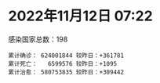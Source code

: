 
# 2022年11月12日 07:22
感染国家总数：198
```
累计确诊： 624001844 较昨日：+361781
累计死亡：   6599576 较昨日：+1095
累计治愈： 580753835 较昨日：+309442
```
<div id="main" style="width:100%;height:800px;margin-bottom:10px;"></div>
<div id="second" style="width:100%;height:1000px;margin-bottom:10px;"></div>
<div id="third" style="width:100%;height:1000px;margin-bottom:10px;"></div>
<div id="last" style="width:100%;height:3000px;"></div>

<script>
import * as echarts from "echarts";
export default {
  mounted () {
    this.chart = echarts.init(document.getElementById("main"), "dark")
    this.secondChart = echarts.init(document.getElementById("second"), "dark")
    this.thirdChart = echarts.init(document.getElementById("third"), "dark")
    this.lastChart = echarts.init(document.getElementById("last"), "dark")
    var option = {
      tooltip: { trigger: "axis", axisPointer: { type: "shadow" } },
      legend: {},
      grid: { left: "3%", right: "4%", bottom: "3%", containLabel: true },
      xAxis: { type: "value" },
      yAxis: {
        type: "category", data: ["意大利","英国","韩国","巴西","德国","法国","印度","美国",]
      },
      series: [
        { name: "新增确诊", type: "bar", stack: "total", label: { show: true }, emphasis: { focus: "series" }, data: [181181,0,0,0,0,26353,451,14266,] }, 
        { name: "累计确诊", type: "bar", stack: "total", label: { show: true }, emphasis: { focus: "series" }, data: [23823192,24179611,26091539,34928504,36005025,37094441,44665261,99874174,] }, 
        { name: "新增死亡", type: "bar", stack: "total", label: { show: true }, emphasis: { focus: "series" }, data: [549,0,0,0,0,33,0,75,] }, 
        { name: "累计死亡", type: "bar", stack: "total", label: { show: true }, emphasis: { focus: "series" }, data: [179985,211415,29571,688659,155403,157704,530520,1099931,] }, 
        { name: "累计治愈", type: "bar", stack: "total", label: { show: true }, emphasis: { focus: "series" }, data: [23224653,24692,25282105,34105670,34893300,36410680,44121538,97376752,] },]
    }
    this.chart.setOption(option);
    var secondOption = {
      tooltip: { trigger: "axis", axisPointer: { type: "shadow" } },
      legend: {},
      grid: { left: "3%", right: "4%", bottom: "3%", containLabel: true },
      xAxis: { type: "value" },
      yAxis: {
        type: "category", data: ["墨西哥","伊朗","荷兰","阿根廷","澳大利亚","越南","西班牙","土耳其","俄罗斯","日本",]
      },
      series: [
        { name: "新增确诊", type: "bar", stack: "total", label: { show: true }, emphasis: { focus: "series" }, data: [1064,50,3649,0,2125,630,21896,0,5554,74093,] }, 
        { name: "累计确诊", type: "bar", stack: "total", label: { show: true }, emphasis: { focus: "series" }, data: [7116424,7558812,8525378,9720232,10476221,11508170,13551539,16976729,21489074,23030330,] }, 
        { name: "新增死亡", type: "bar", stack: "total", label: { show: true }, emphasis: { focus: "series" }, data: [12,2,11,0,1,0,118,0,67,81,] }, 
        { name: "累计死亡", type: "bar", stack: "total", label: { show: true }, emphasis: { focus: "series" }, data: [330430,144609,22856,130003,15859,43166,115357,101327,390902,47417,] }, 
        { name: "累计治愈", type: "bar", stack: "total", label: { show: true }, emphasis: { focus: "series" }, data: [6388288,7333743,8445834,9585461,10364130,10605669,13335434,16818435,20890728,20544753,] },]
    }
    this.secondChart.setOption(secondOption);
    var thirdOption = {
      tooltip: { trigger: "axis", axisPointer: { type: "shadow" } },
      legend: {},
      grid: { left: "3%", right: "4%", bottom: "3%", containLabel: true },
      xAxis: { type: "value" },
      yAxis: {
        type: "category", data: ["泰国","智利","马来西亚","希腊","乌克兰","奥地利","葡萄牙","哥伦比亚","波兰","印度尼西亚",]
      },
      series: [
        { name: "新增确诊", type: "bar", stack: "total", label: { show: true }, emphasis: { focus: "series" }, data: [0,7235,3245,0,0,3279,0,0,476,6247,] }, 
        { name: "累计确诊", type: "bar", stack: "total", label: { show: true }, emphasis: { focus: "series" }, data: [4695207,4826234,4943701,5250288,5312632,5484553,5528365,6311359,6346155,6550448,] }, 
        { name: "新增死亡", type: "bar", stack: "total", label: { show: true }, emphasis: { focus: "series" }, data: [0,30,4,0,0,13,0,0,5,46,] }, 
        { name: "累计死亡", type: "bar", stack: "total", label: { show: true }, emphasis: { focus: "series" }, data: [32995,61953,36526,33888,110186,21082,25319,141862,118210,159035,] }, 
        { name: "累计治愈", type: "bar", stack: "total", label: { show: true }, emphasis: { focus: "series" }, data: [4649509,4744690,4874177,5147332,5173990,5420853,5480648,6138831,5335940,6343520,] },]
    }
    this.thirdChart.setOption(thirdOption);
    var lastOption = {
      tooltip: { trigger: "axis", axisPointer: { type: "shadow" } },
      legend: {},
      grid: { left: "3%", right: "4%", bottom: "3%", containLabel: true },
      xAxis: { type: "value" },
      yAxis: {
        type: "category", data: ["朝鲜","西撒哈拉","蒙特塞拉特岛","梵蒂冈","红宝石公主号","钻石公主号","圣文森特岛","列支敦士登公国","安圭拉","圣多美和普林西比","特克斯和凯科斯群岛","圣基茨和尼维斯","乍得","塞拉利昂","利比里亚","几内亚比绍","科摩罗","安提瓜和巴布达","尼日尔","厄立特里亚","也门","冈比亚","摩纳哥","中非共和国","吉布提","多米尼克","萨摩亚","赤道几内亚","塔吉克斯坦","南苏丹","尼加拉瓜","格林纳达","直布罗陀","布基纳法索","圣马力诺","东帝汶","刚果（布）","索马里","贝宁","圣卢西亚","马里","海地","莱索托","巴哈马","几内亚","多哥","坦桑尼亚","毛里求斯","阿鲁巴","巴布亚新几内亚","安道尔","加蓬","塞舌尔","布隆迪","叙利亚","不丹","佛得角","毛里塔尼亚","苏丹","马达加斯加","斐济","伯利兹","圭亚那","斯威士兰","新喀里多尼亚","法属波利尼西亚","苏里南","科特迪瓦","马拉维","塞内加尔","刚果（金）","法属圭亚那","巴巴多斯","安哥拉","马耳他","喀麦隆","卢旺达","柬埔寨","波多黎各","牙买加","乌干达","纳米比亚","加纳","特立尼达和多巴哥","马尔代夫","萨尔瓦多","阿富汗","吉尔吉斯斯坦","冰岛","老挝","马提尼克岛","莫桑比克","文莱","乌兹别克斯坦","津巴布韦","尼日利亚","阿尔及利亚","黑山","卢森堡","博茨瓦纳","阿尔巴尼亚","赞比亚","肯尼亚","北马其顿","阿曼","波黑","亚美尼亚","洪都拉斯","卡塔尔","埃塞俄比亚","利比亚","埃及","委内瑞拉","摩尔多瓦","塞浦路斯","爱沙尼亚","巴勒斯坦","缅甸","多米尼加","科威特","斯里兰卡","巴林","巴拉圭","阿塞拜疆","沙特阿拉伯","拉脱维亚","蒙古国","乌拉圭","巴拿马","白俄罗斯","尼泊尔","厄瓜多尔","阿联酋","玻利维亚","古巴","哥斯达黎加","危地马拉","突尼斯","黎巴嫩","斯洛文尼亚","克罗地亚","摩洛哥","立陶宛","保加利亚","芬兰","哈萨克斯坦","挪威","巴基斯坦","爱尔兰","约旦","格鲁吉亚","斯洛伐克","新西兰","孟加拉国","新加坡","匈牙利","塞尔维亚","伊拉克","瑞典","丹麦","罗马尼亚","菲律宾","南非","捷克","秘鲁","瑞士","加拿大","比利时","以色列",]
      },
      series: [
        { name: "新增确诊", type: "bar", stack: "total", label: { show: true }, emphasis: { focus: "series" }, data: [0,0,0,0,0,0,0,0,0,0,0,0,0,0,0,0,0,0,0,0,0,0,14,0,0,0,0,0,0,0,0,0,0,0,0,0,0,0,0,0,1,0,0,0,0,1,0,0,0,0,0,0,0,0,0,0,0,3,0,0,0,0,0,0,0,0,0,0,0,0,0,0,0,0,16,0,0,0,0,0,0,0,0,0,0,0,105,0,0,0,0,0,0,0,0,0,7,28,0,0,22,0,95,0,0,23,0,0,307,47,0,0,0,0,0,0,0,65,0,0,15,0,0,44,104,388,0,0,0,0,9,0,220,0,0,0,0,0,50,564,197,108,252,0,0,0,0,0,0,0,0,146,0,48,2339,0,607,0,0,291,361,1171,609,556,0,0,0,0,1174,] }, 
        { name: "累计确诊", type: "bar", stack: "total", label: { show: true }, emphasis: { focus: "series" }, data: [1,10,11,29,620,712,2298,3026,3904,6275,6431,6548,7631,7758,7998,8848,8879,9106,9931,10189,11945,12580,15071,15289,15690,15760,15946,17182,17786,18325,18491,19604,20121,21631,21739,23312,24837,27254,27912,29550,32745,33828,34490,37386,38122,39317,40152,40718,43379,45691,46664,48945,49380,50574,57377,62430,62646,63410,63561,66788,68287,68972,71461,73618,74441,76797,81228,87847,88073,88826,93467,94421,103014,103131,115563,123993,132611,137996,151732,151931,169473,169946,170894,184949,185454,201785,204392,206464,206803,216335,223728,230475,241044,244878,257893,266192,270924,283268,297757,326344,333125,333685,340209,344342,398775,400185,445397,457196,473234,494166,507060,515645,546229,594163,602662,607780,620816,632587,647205,662359,671384,692885,717980,823636,824377,956780,986599,991219,991251,994037,1000784,1009388,1040604,1109763,1111311,1138416,1144358,1146702,1219465,1241455,1249699,1266458,1271238,1282751,1372651,1395221,1466313,1574549,1675725,1746997,1785138,1854168,1872459,2036109,2136658,2153564,2412298,2461857,2618688,3141109,3291348,4014039,4032718,4164606,4167290,4256095,4357478,4622723,4694845,] }, 
        { name: "新增死亡", type: "bar", stack: "total", label: { show: true }, emphasis: { focus: "series" }, data: [0,0,0,0,0,0,0,0,0,0,0,0,0,0,0,0,0,0,0,0,0,0,0,0,0,0,0,0,0,0,0,0,0,0,0,0,0,0,0,0,0,0,0,0,0,0,0,0,0,0,0,0,0,0,0,0,0,0,0,0,0,0,0,0,0,0,0,0,0,0,0,0,0,0,0,0,0,0,0,0,0,0,0,0,0,0,0,0,0,0,0,0,0,0,0,0,0,0,0,0,0,0,0,0,0,0,0,0,0,0,0,0,0,0,0,0,0,0,0,0,1,0,0,2,3,3,0,0,0,0,0,0,0,0,0,0,0,0,1,1,3,0,2,0,0,0,0,0,0,0,0,7,0,0,0,0,2,0,0,4,7,7,0,5,0,0,0,0,0,] }, 
        { name: "累计死亡", type: "bar", stack: "total", label: { show: true }, emphasis: { focus: "series" }, data: [1,1,1,0,10,13,12,59,12,77,36,46,194,126,294,176,161,146,312,103,2159,372,63,113,189,74,29,183,125,138,225,237,108,387,119,138,386,1361,163,404,742,860,706,833,458,290,845,1031,233,668,155,306,171,38,3163,21,410,997,4980,1411,878,687,1281,1422,314,649,1392,829,2685,1968,1447,411,560,1917,808,1965,1467,3056,2609,3320,3630,4080,1460,4257,309,4230,7829,2991,219,758,1047,2224,225,1637,5606,3155,6881,2788,1133,2790,3593,4017,5678,9564,4260,16184,8709,11039,684,7572,6437,24613,5823,11900,1200,2757,5404,19486,4384,2569,16784,1531,19606,9959,9429,6076,2179,7526,8509,7118,12019,35935,2348,22243,8530,9009,19915,29263,10718,6909,17215,16283,9407,37940,6913,13693,4286,30629,8061,14122,16912,20663,3144,29426,1693,48111,17303,25361,20825,7434,67231,64329,102363,41703,217146,14275,46710,32976,11788,] }, 
        { name: "累计治愈", type: "bar", stack: "total", label: { show: true }, emphasis: { focus: "series" }, data: [0,9,2,29,0,699,2233,2948,3879,6193,6364,6482,4874,4393,7696,8642,8587,8954,8890,10086,9124,12174,14952,14615,15427,15673,1605,16871,17264,18115,4225,19348,16579,21143,21520,23102,24006,13182,27730,29095,31916,32729,25980,36270,37174,39012,183,39006,42438,43982,46407,48392,48626,50397,54206,61564,62061,62374,57765,65297,66335,68275,70153,72125,74000,33500,49626,87002,84987,86817,83561,11254,102024,101155,114088,118616,131112,134940,129614,99392,100431,165826,169218,180461,163687,179410,181326,196406,75685,7660,0,228176,222140,241486,251904,259532,182470,280171,288991,322955,327962,329652,333575,334335,384669,377996,434441,132498,470863,472170,500580,442182,539865,504142,592342,524990,614962,606858,642571,659512,654530,689293,698317,813504,811190,945111,982435,982984,981602,985592,988219,971618,1019663,1073611,1102705,860711,1123151,983630,1087587,1225125,1230397,1249509,1255714,1235817,1324839,1380356,1459950,1538689,1660816,1731007,1637293,1831567,1849572,1983424,2056534,2082525,2380384,2435999,2583442,3128317,3218169,3933184,3912506,4118381,3938157,4133263,4243363,4549922,4673641,] },]
    }
    this.lastChart.setOption(lastOption);

    window.onresize = () => {
      this.chart.resize()
      this.secondChart.resize()
      this.thirdChart.resize()
      this.lastChart.resize()
    }
  }
};
</script>

|国家|新增确诊|累计确诊|新增死亡|累计死亡|累计治愈|
|:--:|---:|---:|---:|---:|---:|
|美国|14266|99874174|75|1099931|97376752|
|印度|451|44665261|0|530520|44121538|
|法国|26353|37094441|33|157704|36410680|
|德国|0|36005025|0|155403|34893300|
|巴西|0|34928504|0|688659|34105670|
|韩国|0|26091539|0|29571|25282105|
|英国|0|24179611|0|211415|24692|
|意大利|181181|23823192|549|179985|23224653|
|日本|74093|23030330|81|47417|20544753|
|俄罗斯|5554|21489074|67|390902|20890728|
|土耳其|0|16976729|0|101327|16818435|
|西班牙|21896|13551539|118|115357|13335434|
|越南|630|11508170|0|43166|10605669|
|澳大利亚|2125|10476221|1|15859|10364130|
|阿根廷|0|9720232|0|130003|9585461|
|荷兰|3649|8525378|11|22856|8445834|
|伊朗|50|7558812|2|144609|7333743|
|墨西哥|1064|7116424|12|330430|6388288|
|印度尼西亚|6247|6550448|46|159035|6343520|
|波兰|476|6346155|5|118210|5335940|
|哥伦比亚|0|6311359|0|141862|6138831|
|葡萄牙|0|5528365|0|25319|5480648|
|奥地利|3279|5484553|13|21082|5420853|
|乌克兰|0|5312632|0|110186|5173990|
|希腊|0|5250288|0|33888|5147332|
|马来西亚|3245|4943701|4|36526|4874177|
|智利|7235|4826234|30|61953|4744690|
|泰国|0|4695207|0|32995|4649509|
|以色列|1174|4694845|0|11788|4673641|
|比利时|0|4622723|0|32976|4549922|
|加拿大|0|4357478|0|46710|4243363|
|瑞士|0|4256095|0|14275|4133263|
|秘鲁|0|4167290|0|217146|3938157|
|捷克|556|4164606|5|41703|4118381|
|南非|609|4032718|0|102363|3912506|
|菲律宾|1171|4014039|7|64329|3933184|
|罗马尼亚|361|3291348|7|67231|3218169|
|丹麦|291|3141109|4|7434|3128317|
|瑞典|0|2618688|0|20825|2583442|
|伊拉克|0|2461857|0|25361|2435999|
|塞尔维亚|607|2412298|2|17303|2380384|
|匈牙利|0|2153564|0|48111|2082525|
|新加坡|2339|2136658|0|1693|2056534|
|孟加拉国|48|2036109|0|29426|1983424|
|新西兰|0|1872459|0|3144|1849572|
|斯洛伐克|146|1854168|7|20663|1831567|
|格鲁吉亚|0|1785138|0|16912|1637293|
|约旦|0|1746997|0|14122|1731007|
|爱尔兰|0|1675725|0|8061|1660816|
|巴基斯坦|0|1574549|0|30629|1538689|
|挪威|0|1466313|0|4286|1459950|
|哈萨克斯坦|0|1395221|0|13693|1380356|
|芬兰|0|1372651|0|6913|1324839|
|保加利亚|0|1282751|0|37940|1235817|
|立陶宛|252|1271238|2|9407|1255714|
|摩洛哥|108|1266458|0|16283|1249509|
|克罗地亚|197|1249699|3|17215|1230397|
|斯洛文尼亚|564|1241455|1|6909|1225125|
|黎巴嫩|50|1219465|1|10718|1087587|
|突尼斯|0|1146702|0|29263|983630|
|危地马拉|0|1144358|0|19915|1123151|
|哥斯达黎加|0|1138416|0|9009|860711|
|古巴|0|1111311|0|8530|1102705|
|玻利维亚|0|1109763|0|22243|1073611|
|阿联酋|220|1040604|0|2348|1019663|
|厄瓜多尔|0|1009388|0|35935|971618|
|尼泊尔|9|1000784|0|12019|988219|
|白俄罗斯|0|994037|0|7118|985592|
|巴拿马|0|991251|0|8509|981602|
|乌拉圭|0|991219|0|7526|982984|
|蒙古国|0|986599|0|2179|982435|
|拉脱维亚|388|956780|3|6076|945111|
|沙特阿拉伯|104|824377|3|9429|811190|
|阿塞拜疆|44|823636|2|9959|813504|
|巴拉圭|0|717980|0|19606|698317|
|巴林|0|692885|0|1531|689293|
|斯里兰卡|15|671384|1|16784|654530|
|科威特|0|662359|0|2569|659512|
|多米尼加|0|647205|0|4384|642571|
|缅甸|65|632587|0|19486|606858|
|巴勒斯坦|0|620816|0|5404|614962|
|爱沙尼亚|0|607780|0|2757|524990|
|塞浦路斯|0|602662|0|1200|592342|
|摩尔多瓦|0|594163|0|11900|504142|
|委内瑞拉|0|546229|0|5823|539865|
|埃及|0|515645|0|24613|442182|
|利比亚|0|507060|0|6437|500580|
|埃塞俄比亚|47|494166|0|7572|472170|
|卡塔尔|307|473234|0|684|470863|
|洪都拉斯|0|457196|0|11039|132498|
|亚美尼亚|0|445397|0|8709|434441|
|波黑|23|400185|0|16184|377996|
|阿曼|0|398775|0|4260|384669|
|北马其顿|0|344342|0|9564|334335|
|肯尼亚|95|340209|0|5678|333575|
|赞比亚|0|333685|0|4017|329652|
|阿尔巴尼亚|22|333125|0|3593|327962|
|博茨瓦纳|0|326344|0|2790|322955|
|卢森堡|0|297757|0|1133|288991|
|黑山|28|283268|0|2788|280171|
|阿尔及利亚|7|270924|0|6881|182470|
|尼日利亚|0|266192|0|3155|259532|
|津巴布韦|0|257893|0|5606|251904|
|乌兹别克斯坦|0|244878|0|1637|241486|
|文莱|0|241044|0|225|222140|
|莫桑比克|0|230475|0|2224|228176|
|马提尼克岛|0|223728|0|1047|0|
|老挝|0|216335|0|758|7660|
|冰岛|0|206803|0|219|75685|
|吉尔吉斯斯坦|0|206464|0|2991|196406|
|阿富汗|105|204392|0|7829|181326|
|萨尔瓦多|0|201785|0|4230|179410|
|马尔代夫|0|185454|0|309|163687|
|特立尼达和多巴哥|0|184949|0|4257|180461|
|加纳|0|170894|0|1460|169218|
|纳米比亚|0|169946|0|4080|165826|
|乌干达|0|169473|0|3630|100431|
|牙买加|0|151931|0|3320|99392|
|波多黎各|0|151732|0|2609|129614|
|柬埔寨|0|137996|0|3056|134940|
|卢旺达|0|132611|0|1467|131112|
|喀麦隆|0|123993|0|1965|118616|
|马耳他|16|115563|0|808|114088|
|安哥拉|0|103131|0|1917|101155|
|巴巴多斯|0|103014|0|560|102024|
|法属圭亚那|0|94421|0|411|11254|
|刚果（金）|0|93467|0|1447|83561|
|塞内加尔|0|88826|0|1968|86817|
|马拉维|0|88073|0|2685|84987|
|科特迪瓦|0|87847|0|829|87002|
|苏里南|0|81228|0|1392|49626|
|法属波利尼西亚|0|76797|0|649|33500|
|新喀里多尼亚|0|74441|0|314|74000|
|斯威士兰|0|73618|0|1422|72125|
|圭亚那|0|71461|0|1281|70153|
|伯利兹|0|68972|0|687|68275|
|斐济|0|68287|0|878|66335|
|马达加斯加|0|66788|0|1411|65297|
|苏丹|0|63561|0|4980|57765|
|毛里塔尼亚|3|63410|0|997|62374|
|佛得角|0|62646|0|410|62061|
|不丹|0|62430|0|21|61564|
|叙利亚|0|57377|0|3163|54206|
|布隆迪|0|50574|0|38|50397|
|塞舌尔|0|49380|0|171|48626|
|加蓬|0|48945|0|306|48392|
|安道尔|0|46664|0|155|46407|
|巴布亚新几内亚|0|45691|0|668|43982|
|阿鲁巴|0|43379|0|233|42438|
|毛里求斯|0|40718|0|1031|39006|
|坦桑尼亚|0|40152|0|845|183|
|多哥|1|39317|0|290|39012|
|几内亚|0|38122|0|458|37174|
|巴哈马|0|37386|0|833|36270|
|莱索托|0|34490|0|706|25980|
|海地|0|33828|0|860|32729|
|马里|1|32745|0|742|31916|
|圣卢西亚|0|29550|0|404|29095|
|贝宁|0|27912|0|163|27730|
|索马里|0|27254|0|1361|13182|
|刚果（布）|0|24837|0|386|24006|
|东帝汶|0|23312|0|138|23102|
|圣马力诺|0|21739|0|119|21520|
|布基纳法索|0|21631|0|387|21143|
|直布罗陀|0|20121|0|108|16579|
|格林纳达|0|19604|0|237|19348|
|尼加拉瓜|0|18491|0|225|4225|
|南苏丹|0|18325|0|138|18115|
|塔吉克斯坦|0|17786|0|125|17264|
|赤道几内亚|0|17182|0|183|16871|
|萨摩亚|0|15946|0|29|1605|
|多米尼克|0|15760|0|74|15673|
|吉布提|0|15690|0|189|15427|
|中非共和国|0|15289|0|113|14615|
|摩纳哥|14|15071|0|63|14952|
|冈比亚|0|12580|0|372|12174|
|也门|0|11945|0|2159|9124|
|厄立特里亚|0|10189|0|103|10086|
|尼日尔|0|9931|0|312|8890|
|安提瓜和巴布达|0|9106|0|146|8954|
|科摩罗|0|8879|0|161|8587|
|几内亚比绍|0|8848|0|176|8642|
|利比里亚|0|7998|0|294|7696|
|塞拉利昂|0|7758|0|126|4393|
|乍得|0|7631|0|194|4874|
|圣基茨和尼维斯|0|6548|0|46|6482|
|特克斯和凯科斯群岛|0|6431|0|36|6364|
|圣多美和普林西比|0|6275|0|77|6193|
|安圭拉|0|3904|0|12|3879|
|列支敦士登公国|0|3026|0|59|2948|
|圣文森特岛|0|2298|0|12|2233|
|钻石公主号|0|712|0|13|699|
|红宝石公主号|0|620|0|10|0|
|梵蒂冈|0|29|0|0|29|
|蒙特塞拉特岛|0|11|0|1|2|
|西撒哈拉|0|10|0|1|9|
|朝鲜|0|1|0|1|0|

